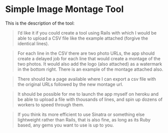 # Simple Image Montage Tool

This is the description of the tool:

> I’d like it if you could create a tool using Rails with which I would be able to upload a CSV file like the example attached (forgive the identical lines).

> For each line in the CSV there are two photo URLs, the app should create a delayed job for each line that would create a montage of the two photos. It would also add the logo (also attached) as a watermark in the bottom right. There is an example of the montage attached also.

> There should be a page available where I can export a csv file with the original URLs followed by the new montage url.

> It should be possible for me to launch the app myself on heroku and be able to upload a file with thousands of lines, and spin up dozens of workers to speed through them.

> If you think its more efficient to use Sinatra or something else lightweight rather than Rails, that is also fine, as long as its Ruby based, any gems you want to use is up to you.
